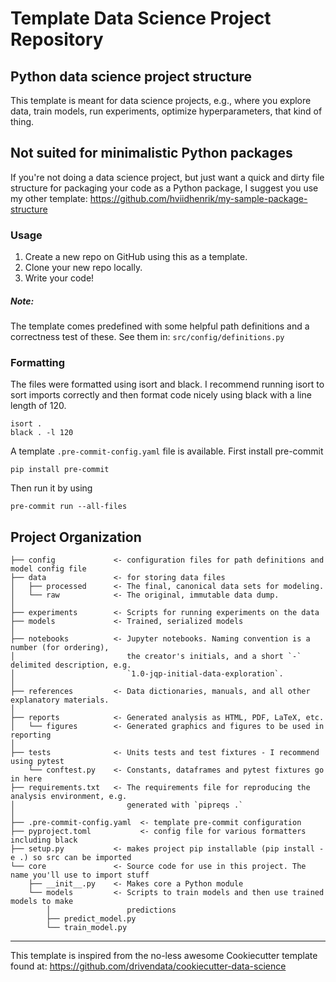 Template Data Science Project Repository
========================

## Python data science project structure
This template is meant for data science projects, e.g., where you explore data, 
train models, run experiments, optimize hyperparameters, that kind of thing.


## Not suited for minimalistic Python packages
If you're not doing a data science project, but just want a quick and dirty file structure for packaging your code as a
Python package, I suggest you use my other template: 
https://github.com/hviidhenrik/my-sample-package-structure


### Usage

1. Create a new repo on GitHub using this as a template.
2. Clone your new repo locally.
3. Write your code!

##### Note:

The template comes predefined with some helpful path definitions and a correctness test of these.
See them in: `src/config/definitions.py`

### Formatting
The files were formatted using isort and black. I recommend running isort to sort imports correctly 
and then format code nicely using black with a line length of 120.

    isort .
    black . -l 120

A template `.pre-commit-config.yaml` file is available. First install pre-commit 

    pip install pre-commit

Then run it by using 

    pre-commit run --all-files

Project Organization
------------
    ├── config             <- configuration files for path definitions and model config file
    ├── data               <- for storing data files
    │   ├── processed      <- The final, canonical data sets for modeling.
    │   └── raw            <- The original, immutable data dump.
    │
    ├── experiments        <- Scripts for running experiments on the data
    ├── models             <- Trained, serialized models
    │
    ├── notebooks          <- Jupyter notebooks. Naming convention is a number (for ordering),
    │                         the creator's initials, and a short `-` delimited description, e.g.
    │                         `1.0-jqp-initial-data-exploration`.
    │
    ├── references         <- Data dictionaries, manuals, and all other explanatory materials.
    │
    ├── reports            <- Generated analysis as HTML, PDF, LaTeX, etc.
    │   └── figures        <- Generated graphics and figures to be used in reporting
    │
    ├── tests              <- Units tests and test fixtures - I recommend using pytest
        └── conftest.py    <- Constants, dataframes and pytest fixtures go in here
    ├── requirements.txt   <- The requirements file for reproducing the analysis environment, e.g.
    │                         generated with `pipreqs .`
    │
    ├── .pre-commit-config.yaml  <- template pre-commit configuration
    ├── pyproject.toml           <- config file for various formatters including black 
    ├── setup.py           <- makes project pip installable (pip install -e .) so src can be imported
    └── core               <- Source code for use in this project. The name you'll use to import stuff
        ├── __init__.py    <- Makes core a Python module
        └── models         <- Scripts to train models and then use trained models to make
            │                 predictions
            ├── predict_model.py
            └── train_model.py




--------

This template is inspired from the no-less awesome Cookiecutter template 
found at: https://github.com/drivendata/cookiecutter-data-science